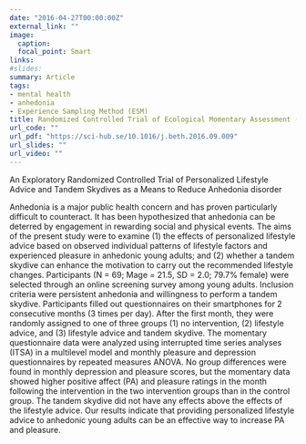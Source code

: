 ```yaml
---
date: "2016-04-27T00:00:00Z"
external_link: ""
image:
  caption: 
  focal_point: Smart
links:
#slides: 
summary: Article
tags:
- mental health
- anhedonia
- Experience Sampling Method (ESM)
title: Randomized Controlled Trial of Ecological Momentary Assessment (EMA) intervention
url_code: ""
url_pdf: "https://sci-hub.se/10.1016/j.beth.2016.09.009"
url_slides: ""
url_video: ""
---
```

An Exploratory Randomized Controlled Trial of Personalized Lifestyle Advice and Tandem Skydives as a Means to Reduce Anhedonia disorder

Anhedonia is a major public health concern and has proven particularly difficult to counteract. It has been hypothesized that anhedonia can be deterred by engagement in rewarding social and physical events. The aims of the present study were to examine (1) the effects of personalized lifestyle advice based on observed individual patterns of lifestyle factors and experienced pleasure in anhedonic young adults; and (2) whether a tandem skydive can enhance the motivation to carry out the recommended lifestyle changes. Participants (N = 69; Mage = 21.5, SD = 2.0; 79.7% female) were selected through an online screening survey among young adults. Inclusion criteria were persistent anhedonia and willingness to perform a tandem skydive. Participants filled out questionnaires on their smartphones for 2 consecutive months (3 times per day). After the first month, they were randomly assigned to one of three groups (1) no intervention, (2) lifestyle advice, and (3) lifestyle advice and tandem skydive. The momentary questionnaire data were analyzed using interrupted time series analyses (ITSA) in a multilevel model and monthly pleasure and depression questionnaires by repeated measures ANOVA. No group differences were found in monthly depression and pleasure scores, but the momentary data showed higher positive affect (PA) and pleasure ratings in the month following the intervention in the two intervention groups than in the control group. The tandem skydive did not have any effects above the effects of the lifestyle advice. Our results indicate that providing personalized lifestyle advice to anhedonic young adults can be an effective way to increase PA and pleasure.
